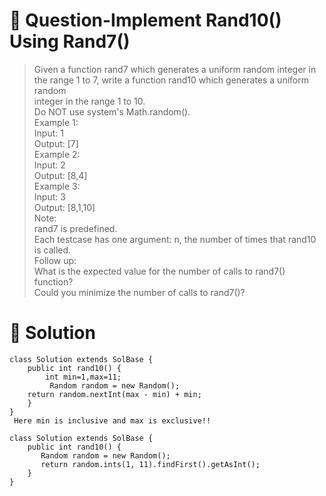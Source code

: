 # :crystal_ball: Question-Implement Rand10() Using Rand7()

> Given a function rand7 which generates a uniform random integer in the range 1 to 7, write a function rand10 which generates a uniform random  
integer in the range 1 to 10.  
> Do NOT use system's Math.random().  
> Example 1:  
> Input: 1  
> Output: [7]  
> Example 2:  
> Input: 2  
> Output: [8,4]  
> Example 3:  
> Input: 3  
> Output: [8,1,10]  
> Note:  
> rand7 is predefined.  
> Each testcase has one argument: n, the number of times that rand10 is called.  
> Follow up:  
> What is the expected value for the number of calls to rand7() function?  
> Could you minimize the number of calls to rand7()?  

# :dragon: Solution
```
class Solution extends SolBase {
    public int rand10() {
        int min=1,max=11;
         Random random = new Random();
    return random.nextInt(max - min) + min;
    }
}
 Here min is inclusive and max is exclusive!!
```

```
class Solution extends SolBase {
    public int rand10() {
       Random random = new Random();
       return random.ints(1, 11).findFirst().getAsInt();
    }
}
```
